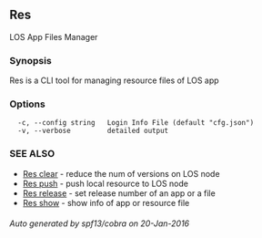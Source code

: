 ## Res

LOS App Files Manager

### Synopsis


Res is a CLI tool for managing resource files of LOS app

### Options

```
  -c, --config string   Login Info File (default "cfg.json")
  -v, --verbose         detailed output
```

### SEE ALSO
* [Res clear](Res_clear.md)	 - reduce the num of versions on LOS node
* [Res push](Res_push.md)	 - push local resource to LOS node
* [Res release](Res_release.md)	 - set release number of an app or a file
* [Res show](Res_show.md)	 - show info of app or resource file

###### Auto generated by spf13/cobra on 20-Jan-2016
